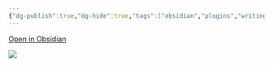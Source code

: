 ```yaml
---
{"dg-publish":true,"dg-hide":true,"tags":["obsidian","plugins","writing"],"permalink":"/1-project/obsidian/ghost-fade-focus/","hide":true,"dgPassFrontmatter":true}
---
```



[Open in Obsidian](https://obsidian.md/plugins?search=ghost#)

![](https://i.imgur.com/FfNPXmb.png)